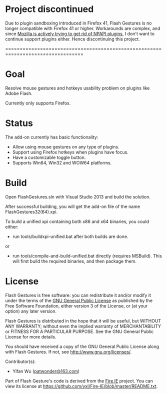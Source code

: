 Project discontinued
=============================
Due to plugin sandboxing introduced in Firefox 41, Flash Gestures is no longer compatible with Firefox 41 or higher. Workarounds are complex, and since [Mozilla is actively trying to get rid of NPAPI plugins](https://blog.mozilla.org/futurereleases/2015/10/08/npapi-plugins-in-firefox/), I don't want to continue support plugins either. Hence discontinuing this project.

=================================================================================

Goal
=============================
Resolve mouse gestures and hotkeys usability problem on plugins like Adobe Flash.

Currently only supports Firefox.

Status
=============================
The add-on currently has basic functionality:
* Allow using mouse gestures on any type of plugins.
* Support using Firefox hotkeys when plugins have focus.
* Have a customizable toggle button.
* Supports Win64, Win32 and WOW64 platforms.

Build
=============================
Open FlashGestures.sln with Visual Studio 2013 and build the solution.

After successful building, you will get the add-on file of the name FlashGestures32(64).xpi.

To build a unified xpi containing both x86 and x64 binaries, you could either:
* run tools/buildxpi-unified.bat after both builds are done.

or

* run tools/compile-and-build-unified.bat directly (requires MSBuild). This will first build the required binaries, and then package them.

License
=============================
Flash Gestures is free software: you can redistribute it and/or modify it under the terms of the
[GNU General Public License](https://www.gnu.org/licenses/gpl.html) as published by the Free
Software Foundation, either version 3 of the License, or (at your option) any later version.

Flash Gestures is distributed in the hope that it will be useful, but WITHOUT ANY WARRANTY; without
even the implied warranty of MERCHANTABILITY or FITNESS FOR A PARTICULAR PURPOSE.  See the GNU
General Public License for more details.

You should have received a copy of the GNU General Public License along with Flash Gestures.  If
not, see http://www.gnu.org/licenses/.

Contributor(s):
* Yifan Wu (patwonder@163.com)

Part of Flash Gesture's code is derived from the [Fire IE](https://github.com/yxl/Fire-IE) project.
You can view its license at https://github.com/yxl/Fire-IE/blob/master/README.txt.
